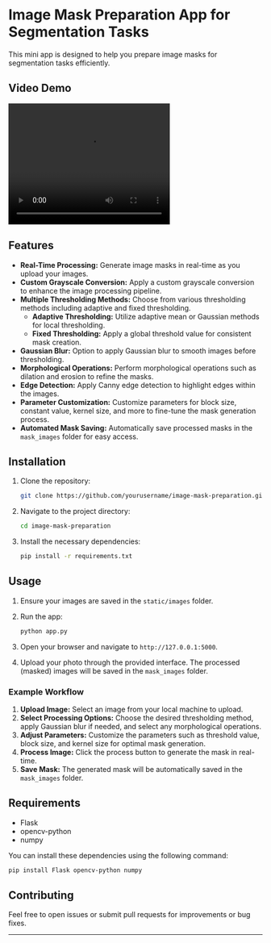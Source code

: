 
# Image Mask Preparation App for Segmentation Tasks

This mini app is designed to help you prepare image masks for segmentation tasks efficiently.

## Video Demo

<video width="320" height="240" controls>
  <source src="../01.mp4" type="video/mp4">
  Your browser does not support the video tag.
</video>


## Features

- **Real-Time Processing:** Generate image masks in real-time as you upload your images.
- **Custom Grayscale Conversion:** Apply a custom grayscale conversion to enhance the image processing pipeline.
- **Multiple Thresholding Methods:** Choose from various thresholding methods including adaptive and fixed thresholding.
  - **Adaptive Thresholding:** Utilize adaptive mean or Gaussian methods for local thresholding.
  - **Fixed Thresholding:** Apply a global threshold value for consistent mask creation.
- **Gaussian Blur:** Option to apply Gaussian blur to smooth images before thresholding.
- **Morphological Operations:** Perform morphological operations such as dilation and erosion to refine the masks.
- **Edge Detection:** Apply Canny edge detection to highlight edges within the images.
- **Parameter Customization:** Customize parameters for block size, constant value, kernel size, and more to fine-tune the mask generation process.
- **Automated Mask Saving:** Automatically save processed masks in the `mask_images` folder for easy access.

## Installation

1. Clone the repository:

    ```bash
    git clone https://github.com/yourusername/image-mask-preparation.git
    ```

2. Navigate to the project directory:

    ```bash
    cd image-mask-preparation
    ```

3. Install the necessary dependencies:

    ```bash
    pip install -r requirements.txt
    ```

## Usage

1. Ensure your images are saved in the `static/images` folder.

2. Run the app:

    ```bash
    python app.py
    ```

3. Open your browser and navigate to `http://127.0.0.1:5000`.

4. Upload your photo through the provided interface. The processed (masked) images will be saved in the `mask_images` folder.

### Example Workflow

1. **Upload Image:** Select an image from your local machine to upload.
2. **Select Processing Options:** Choose the desired thresholding method, apply Gaussian blur if needed, and select any morphological operations.
3. **Adjust Parameters:** Customize the parameters such as threshold value, block size, and kernel size for optimal mask generation.
4. **Process Image:** Click the process button to generate the mask in real-time.
5. **Save Mask:** The generated mask will be automatically saved in the `mask_images` folder.

## Requirements

- Flask
- opencv-python
- numpy

You can install these dependencies using the following command:

```bash
pip install Flask opencv-python numpy
```

## Contributing

Feel free to open issues or submit pull requests for improvements or bug fixes.

---

